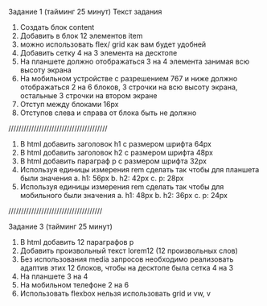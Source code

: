 Задание 1 (тайминг 25 минут)
Текст задания
1. Создать блок content
2. Добавить в блок 12 элементов item
3. можно использовать flex/ grid как вам будет удобней
4. Добавить сетку 4 на 3 элемента на десктопе
5. На планшете должно отображаться 3 на 4 элемента
занимая всю высоту экрана
6. На мобильном устройстве с разрешением 767 и ниже
должно отображаться 2 на 6 блоков, 3 строчки на всю
высоту экрана, остальные 3 строчки на втором экране
7. Отступ между блоками 16px
8. Отступов слева и справа от блока быть не должно



///////////////////////////////////////




1. В html добавить заголовок h1 с размером шрифта 64px
2. В html добавить заголовок h2 с размером шрифта 48px
3. В html добавить параграф p с размером шрифта 32px
4. Используя единицы измерения rem сделать так чтобы для планшета были значения
a. h1: 56px
b. h2: 42px
c. p: 28px
5. Используя единицы измерения rem сделать так чтобы для мобильного были значения
a. h1: 48px
b. h2: 36px
c. p: 24px



/////////////////////////////////////


Задание 3 (тайминг 25 минут)
1. В html добавить 12 параграфов p
2. Добавить произвольный текст lorem12 (12 произвольных слов)
3. Без использования media запросов необходимо реализовать адаптив этих 12 блоков, чтобы на
десктопе была сетка 4 на 3
4. На планшете 3 на 4
5. На мобильном телефоне 2 на 6
6. Использовать flexbox нельзя использовать grid и vw, v

